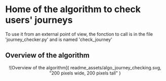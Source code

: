 # Home of the algorithm to check users' journeys

To use it from an external point of view, the fonction to call is in the file 
'journey_checker.py' and is named 'check_journey'


## Overview of the algorithm

<center>
![Overview of the algorithm](
    readme_assets/algo_journey_checking.svg,
    "200 pixels wide, 200 pixels tall"
)
</center>